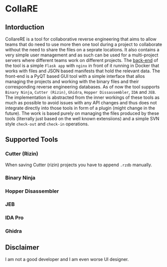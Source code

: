 
# CollaRE

## Intorduction

CollareRE is a tool for collaborative reverse engineering that aims to allow teams that do need to use more then one tool during a project to collaborate without the need to share the files on a seprate locations. It also contains a very simple user management and as such can be used for a multi-project servers where different teams work on different projects.
The [back-end](TODO) of the tool is a simple `Flask app` with `nginx` in front of it running in Docker that works with files and JSON based manifests that hold the relevant data. The front-end is a PyQT based GUI tool with a simple interface that allos managing the projects and working with the binary files and their corresponding reverse engineering databases. As of now the tool supports `Binary Ninja`, `Cutter (Rizin)`, `Ghidra`, `Hopper Dissassembler`, `IDA` and `JEB`. The implementation is abstracted from the inner workings of these tools as much as possible to avoid issues with any API changes and thus does not integrate directly into those tools in form of a plugin (might change in the future). The work is based purely on managing the files produced by these tools (literrally just based on the well known extensiions) and a simple SVN style `check-out` and `check-in` operations.

## Supported Tools

### Cutter (Rizin)

When saving Cutter (rizin) projects you have to append `.rzdb` manually.

### Binary Ninja


### Hopper Disassembler


### JEB


### IDA Pro


### Ghidra


## Disclaimer

I am not a good developer and I am even worse UI designer.